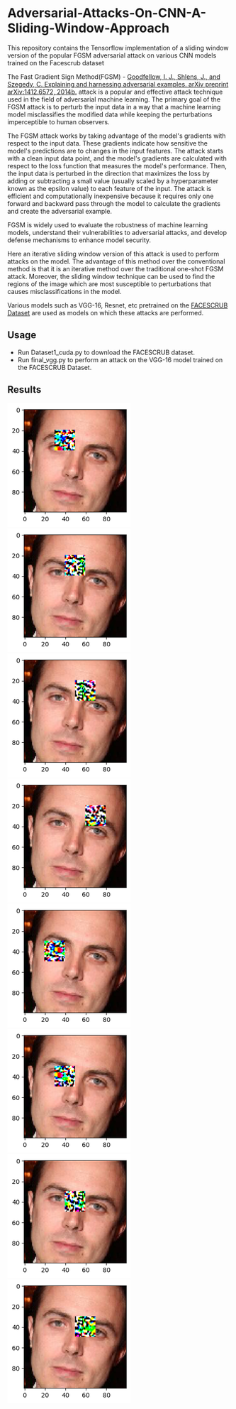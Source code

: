 # Adversarial-Attacks-On-CNN-A-Sliding-Window-Approach
This repository contains the Tensorflow implementation of a sliding window version of the popular FGSM adversarial attack on various CNN models trained on the Facescrub dataset

The Fast Gradient Sign Method(FGSM) - [Goodfellow, I. J., Shlens, J., and Szegedy, C. Explaining and harnessing adversarial examples. arXiv preprint arXiv:1412.6572, 2014b.](https://arxiv.org/abs/1412.6572) attack is a popular and effective attack technique used in the field of adversarial machine learning. The primary goal of the FGSM attack is to perturb the input data in a way that a machine learning model misclassifies the modified data while keeping the perturbations imperceptible to human observers.

The FGSM attack works by taking advantage of the model's gradients with respect to the input data. These gradients indicate how sensitive the model's predictions are to changes in the input features. The attack starts with a clean input data point, and the model's gradients are calculated with respect to the loss function that measures the model's performance. Then, the input data is perturbed in the direction that maximizes the loss by adding or subtracting a small value (usually scaled by a hyperparameter known as the epsilon value) to each feature of the input. The attack is efficient and computationally inexpensive because it requires only one forward and backward pass through the model to calculate the gradients and create the adversarial example.

FGSM is widely used to evaluate the robustness of machine learning models, understand their vulnerabilities to adversarial attacks, and develop defense mechanisms to enhance model security. 

Here an iterative sliding window version of this attack is used to perform attacks on the model. The advantage of this method over the conventional method is that it is an iterative method over the traditional one-shot FGSM attack. Moreover, the sliding window technique can be used to find the regions of the image which are most susceptible to perturbations that causes misclassifications in the model.

Various models such as VGG-16, Resnet, etc pretrained on the [FACESCRUB Dataset](https://vintage.winklerbros.net/facescrub.html) are used as models on which these attacks are performed.

## Usage

- Run Dataset1_cuda.py to download the FACESCRUB dataset.
- Run final_vgg.py to perform an attack on the VGG-16 model trained on the FACESCRUB Dataset.

## Results
<img src="./Images/New folder/1.png">
<img src="./Images/New folder/2.png">
<img src="./Images/New folder/3.png">
<img src="./Images/New folder/4.png">
<img src="./Images/New folder/5.png">
<img src="./Images/New folder/6.png">
<img src="./Images/New folder/7.png">
<img src="./Images/New folder/8.png">
